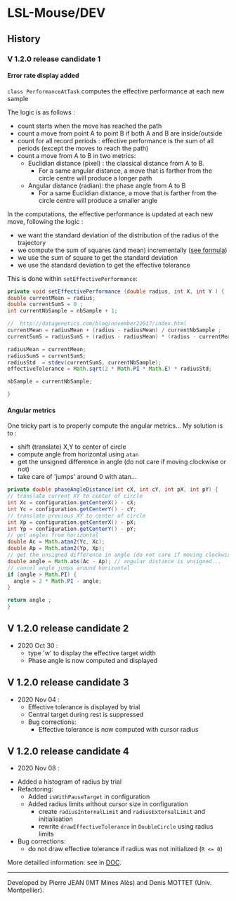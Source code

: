 
# LSL-Mouse/DEV

## History


### V 1.2.0 release candidate 1



#### Error rate display added  

`class PerformanceAtTask` computes the effective performance at each new sample

The logic is as follows :  
- count starts when the move has reached the path
- count a move from point A to point B if both A and B are inside/outside
- count for all record periods : effective performance is the sum of all periods (except the moves to reach the path)
- count a move from A to B in two metrics:   
  - Euclidian distance (pixel) : the classical distance from A to B.
    - For a same angular distance, a move that is farther from the circle centre will produce a longer path
  - Angular distance (radian): the phase angle from A to B
    - For a same Euclidian distance, a move that is farther from the circle centre will produce a smaller angle


In the computations, the effective performance is updated at each new move, following the logic :
- we want the standard deviation of the distribution of the radius of the trajectory
- we compute the sum of squares (and mean) incrementally ([see formula](http://datagenetics.com/blog/november22017/index.html))
- we use the sum of square to get the standard deviation
- we use the standard deviation to get the effective tolerance

This is done within `setEffectivePerformance`:

``` Java
private void setEffectivePerformance (double radius, int X, int Y ) {
double currentMean = radius;
double currentSumS = 0 ;
int currentNbSample = nbSample + 1;

// 	http://datagenetics.com/blog/november22017/index.html
currentMean = radiusMean + (radius - radiusMean) / currentNbSample ;
currentSumS = radiusSumS + (radius - radiusMean) * (radius - currentMean);

radiusMean = currentMean;
radiusSumS = currentSumS;
radiusStd  = stdev(currentSumS, currentNbSample);
effectiveTolerance = Math.sqrt(2 * Math.PI * Math.E) * radiusStd;

nbSample = currentNbSample;

}
```

#### Angular metrics
One tricky part is to properly compute the angular metrics...
My solution is to :
- shift (translate) X,Y to center of circle
- compute angle from horizontal using `atan`
- get the unsigned difference in angle (do not care if moving clockwise or not)
- take care of 'jumps' around 0 with atan...

``` java
private double phaseAngleDistance(int cX, int cY, int pX, int pY) {
// translate current XY to center of circle
int Xc = configuration.getCenterX() - cX;
int Yc = configuration.getCenterY() - cY;
// translate previous XY to center of circle
int Xp = configuration.getCenterX() - pX;
int Yp = configuration.getCenterY() - pY;
// get angles from horizontal
double Ac = Math.atan2(Yc, Xc);
double Ap = Math.atan2(Yp, Xp);
// get the unsigned difference in angle (do not care if moving clockwise or not)
double angle = Math.abs(Ac - Ap); // angular distance is unsigned...
// cancel angle jumps around horizontal
if (angle > Math.PI) {
  angle = 2 * Math.PI - angle;
}

return angle ;
}

```



## V 1.2.0 release candidate 2

* 2020 Oct 30 :  
  - type 'w' to display the effective target width
  - Phase angle is now computed and displayed

## V 1.2.0 release candidate 3

* 2020 Nov 04 :  
  - Effective tolerance is displayed by trial  
  - Central target during rest is suppressed
  - Bug corrections:
    - Effective tolerance is now computed with cursor radius

## V 1.2.0 release candidate 4

* 2020 Nov 08 :  
- Added a histogram of radius by trial
- Refactoring:
  - Added `isWithPauseTarget` in configuration   
  - Added radius limits without cursor size in configuration
    - create `radiusInternalLimit` and `radiusExternalLimit` and initialisation
    - rewrite `drawEffectiveTolerance` in `DoubleCircle` using radius limits
- Bug corrections:
  - do not draw effective tolerance if radius was not initialized (`R <= 0`)



More detailled information: see in [DOC](/../../DOC/).  

-----  
Developed by Pierre JEAN (IMT Mines Alès) and Denis MOTTET (Univ. Montpellier).
